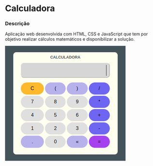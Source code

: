 # Calculadora

### Descrição
Aplicação web desenvolvida com HTML, CSS e JavaScript que tem por objetivo realizar cálculos matemáticos e disponibilizar a solução.

<img src="./assets/img/imagem.png" alt="Imagem da Aplicação"/>